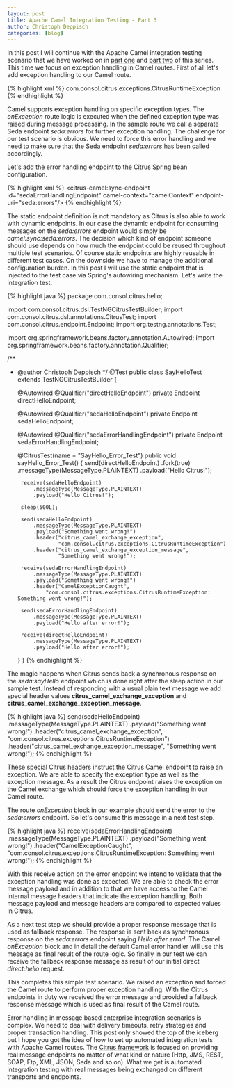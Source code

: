 ```yaml
---
layout: post
title: Apache Camel Integration Testing - Part 3
author: Christoph Deppisch
categories: [blog]
---
```


In this post I will continue with the Apache Camel integration testing scenario that we have worked on in
<a href="http://christophd.github.io/camel-testing-part-1/" title="Part 1" target="_blank">part one</a> and
<a href="http://christophd.github.io/camel-testing-part-2/" title="Part 2" target="_blank">part two</a> of this series.
This time we focus on exception handling in Camel routes. First of all let's add exception handling to our Camel route.

{% highlight xml %}
<camelContext id="camelContext" xmlns="http://camel.apache.org/schema/spring">
  <route id="helloRoute">
    <from uri="direct:hello"/>
    <to uri="seda:sayHello" pattern="InOut"/>
    <onException>
      <exception>com.consol.citrus.exceptions.CitrusRuntimeException</exception>
      <to uri="seda:errors"/>
    </onException>
  </route>
</camelContext>
{% endhighlight %}

Camel supports exception handling on specific exception types. The _onException_ route logic is executed when the defined exception type was raised
during message processing. In the sample route we call a separate Seda endpoint _seda:errors_ for further exception handling. The challenge for our
test scenario is obvious. We need to force this error handling and we need to make sure that the Seda endpoint _seda:errors_ has been called accordingly.

Let's add the error handling endpoint to the Citrus Spring bean configuration.

{% highlight xml %}
<citrus-camel:sync-endpoint id="sedaErrorHandlingEndpoint"
                       camel-context="camelContext"
                       endpoint-uri="seda:errors"/>
{% endhighlight %}

The static endpoint definition is not mandatory as Citrus is also able to work with dynamic endpoints. In our case the dynamic endpoint for consuming messages on
the _seda:errors_ endpoint would simply be _camel:sync:seda:errors_. The decision which kind of endpoint someone should use depends
on how much the endpoint could be reused throughout multiple test scenarios. Of course static endpoints are highly reusable in different test cases. On the downside
we have to manage the additional configuration burden. In this post I will use the static endpoint that is injected to the test case via Spring's autowiring mechanism.
Let's write the integration test.

{% highlight java %}
package com.consol.citrus.hello;

import com.consol.citrus.dsl.TestNGCitrusTestBuilder;
import com.consol.citrus.dsl.annotations.CitrusTest;
import com.consol.citrus.endpoint.Endpoint;
import org.testng.annotations.Test;

import org.springframework.beans.factory.annotation.Autowired;
import org.springframework.beans.factory.annotation.Qualifier;

/**
 * @author Christoph Deppisch
 */
@Test
public class SayHelloTest extends TestNGCitrusTestBuilder {

    @Autowired
    @Qualifier("directHelloEndpoint")
    private Endpoint directHelloEndpoint;

    @Autowired
    @Qualifier("sedaHelloEndpoint")
    private Endpoint sedaHelloEndpoint;

    @Autowired
    @Qualifier("sedaErrorHandlingEndpoint")
    private Endpoint sedaErrorHandlingEndpoint;

    @CitrusTest(name = "SayHello_Error_Test")
    public void sayHello_Error_Test() {
        send(directHelloEndpoint)
            .fork(true)
            .messageType(MessageType.PLAINTEXT)
            .payload("Hello Citrus!");

        receive(sedaHelloEndpoint)
            .messageType(MessageType.PLAINTEXT)
            .payload("Hello Citrus!");

        sleep(500L);

        send(sedaHelloEndpoint)
            .messageType(MessageType.PLAINTEXT)
            .payload("Something went wrong!")
            .header("citrus_camel_exchange_exception",
                    "com.consol.citrus.exceptions.CitrusRuntimeException")
            .header("citrus_camel_exchange_exception_message",
                    "Something went wrong!");

        receive(sedaErrorHandlingEndpoint)
            .messageType(MessageType.PLAINTEXT)
            .payload("Something went wrong!")
            .header("CamelExceptionCaught",
                "com.consol.citrus.exceptions.CitrusRuntimeException: Something went wrong!");

        send(sedaErrorHandlingEndpoint)
            .messageType(MessageType.PLAINTEXT)
            .payload("Hello after error!");

        receive(directHelloEndpoint)
            .messageType(MessageType.PLAINTEXT)
            .payload("Hello after error!");
    }
}
{% endhighlight %}

The magic happens when Citrus sends back a synchronous response on the _seda:sayHello_ endpoint which is done right after the sleep action in our sample test.
Instead of responding with a usual plain text message we add special header values __citrus_camel_exchange_exception__ and __citrus_camel_exchange_exception_message__.

{% highlight java %}
send(sedaHelloEndpoint)
    .messageType(MessageType.PLAINTEXT)
    .payload("Something went wrong!")
    .header("citrus_camel_exchange_exception",
            "com.consol.citrus.exceptions.CitrusRuntimeException")
    .header("citrus_camel_exchange_exception_message",
            "Something went wrong!");
{% endhighlight %}

These special Citrus headers instruct the Citrus Camel endpoint to raise an exception. We are able to specify the exception type as well as the exception message. As a result
the Citrus endpoint raises the exception on the Camel exchange which should force the exception handling in our Camel route.

The route _onException_ block in our example should send the error to the _seda:errors_ endpoint. So let's consume this message in a next test step.

{% highlight java %}
receive(sedaErrorHandlingEndpoint)
    .messageType(MessageType.PLAINTEXT)
    .payload("Something went wrong!")
    .header("CamelExceptionCaught",
        "com.consol.citrus.exceptions.CitrusRuntimeException: Something went wrong!");
{% endhighlight %}

With this receive action on the error endpoint we intend to validate that the exception handling was done as expected. We are able to check the error message payload and in addition
to that we have access to the Camel internal message headers that indicate the exception handling. Both message payload and message headers are compared to expected values in Citrus.

As a next test step we should provide a proper response message that is used as fallback response. The response is sent back as synchronous response on the _seda:errors_ endpoint saying _Hello after error!_.
The Camel _onException_ block and in detail the default Camel error handler will use this message as final result of the route logic. So finally in our test we can receive the fallback response message as result
of our initial direct _direct:hello_ request.

This completes this simple test scenario. We raised an exception and forced the Camel route to perform proper exception handling. With the Citrus endpoints in duty we received the error message and provided a fallback
response message which is used as final result of the Camel route.

Error handling in message based enterprise integration scenarios is complex. We need to deal with delivery timeouts, retry strategies and proper transaction handling. This post only showed the top of the iceberg but I hope
you got the idea of how to set up automated integration tests with Apache Camel routes. The <a href="http://www.citrusframework.org" title="Citrus framework" target="_blank">Citrus framework</a> is focused on providing real message endpoints no matter of what kind or nature (Http, JMS, REST, SOAP, Ftp, XML, JSON,
Seda and so on). What we get is automated integration testing with real messages being exchanged on different transports and endpoints.
